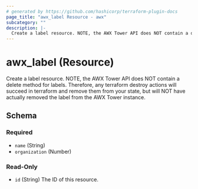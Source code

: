 ```yaml
---
# generated by https://github.com/hashicorp/terraform-plugin-docs
page_title: "awx_label Resource - awx"
subcategory: ""
description: |-
  Create a label resource. NOTE, the AWX Tower API does NOT contain a delete method for labels. Therefore, any terraform destroy actions will succeed in terraform and remove them from your state, but will NOT have actually removed the label from the AWX Tower instance.
---
```


# awx_label (Resource)

Create a label resource. NOTE, the AWX Tower API does NOT contain a delete method for labels. Therefore, any terraform destroy actions will succeed in terraform and remove them from your state, but will NOT have actually removed the label from the AWX Tower instance.



<!-- schema generated by tfplugindocs -->
## Schema

### Required

- `name` (String)
- `organization` (Number)

### Read-Only

- `id` (String) The ID of this resource.
